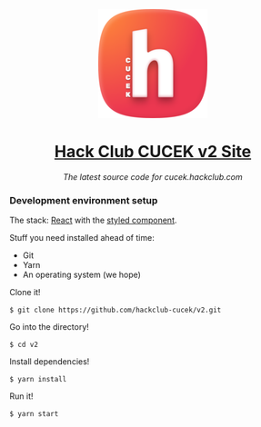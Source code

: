 <p align="center"><img width="192px" alt="Hack Club icon" src="/public/logo192.png"></a>
<h1 align="center"><a href="https://cucek.hackclub.com/">Hack Club CUCEK v2 Site</a></h1>
<p align="center"><i>The latest source code for cucek.hackclub.com</i></p>

 
### Development environment setup

The stack: [React](https://reactjs.org/) with the [styled component](https://styled-components.com/).

Stuff you need installed ahead of time:

- Git
- Yarn
- An operating system (we hope)

Clone it!

    $ git clone https://github.com/hackclub-cucek/v2.git

Go into the directory!

    $ cd v2

Install dependencies!

    $ yarn install

Run it!

    $ yarn start

